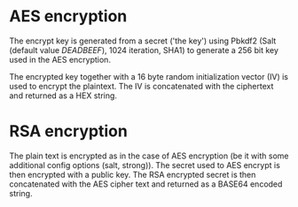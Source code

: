 # AES encryption
 
The encrypt key is generated from a secret ('the key') using Pbkdf2 (Salt (default value *DEADBEEF*), 1024 iteration, SHA1) 
to generate a 256 bit key used in the AES encryption.

The encrypted key together with a 16 byte random initialization
vector (IV) is used to encrypt the plaintext. The IV is 
concatenated with the ciphertext and returned as a HEX string.

# RSA encryption

The plain text is encrypted as in the case of AES encryption 
(be it with some additional config options (salt, strong)).
The secret used to AES encrypt is then encrypted with a public key. 
The RSA encrypted secret is then concatenated with the AES cipher text and 
returned as a BASE64 encoded string.